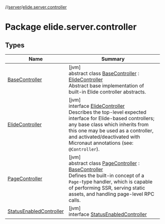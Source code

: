 //[server](../../index.md)/[elide.server.controller](index.md)

# Package elide.server.controller

## Types

| Name | Summary |
|---|---|
| [BaseController](-base-controller/index.md) | [jvm]<br>abstract class [BaseController](-base-controller/index.md) : [ElideController](-elide-controller/index.md)<br>Abstract base implementation of built-in Elide controller abstracts. |
| [ElideController](-elide-controller/index.md) | [jvm]<br>interface [ElideController](-elide-controller/index.md)<br>Describes the top-level expected interface for Elide-based controllers; any base class which inherits from this one may be used as a controller, and activated/deactivated with Micronaut annotations (see: `@Controller`). |
| [PageController](-page-controller/index.md) | [jvm]<br>abstract class [PageController](-page-controller/index.md) : [BaseController](-base-controller/index.md)<br>Defines the built-in concept of a `Page`-type handler, which is capable of performing SSR, serving static assets, and handling page-level RPC calls. |
| [StatusEnabledController](-status-enabled-controller/index.md) | [jvm]<br>interface [StatusEnabledController](-status-enabled-controller/index.md) |
